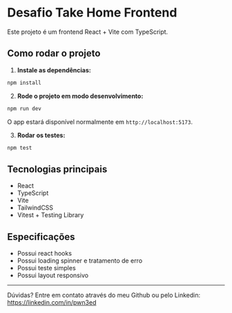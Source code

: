 # Desafio Take Home Frontend

Este projeto é um frontend React + Vite com TypeScript.

## Como rodar o projeto

1. **Instale as dependências:**

  ```bash
  npm install
  ```

2. **Rode o projeto em modo desenvolvimento:**

  ```bash
  npm run dev
  ```

  O app estará disponível normalmente em `http://localhost:5173`.

3. **Rodar os testes:**

  ```bash
  npm test
  ```

## Tecnologias principais
- React
- TypeScript
- Vite
- TailwindCSS
- Vitest + Testing Library

## Especificações
- Possui react hooks
- Possui loading spinner e tratamento de erro
- Possui teste simples
- Possui layout responsivo

---

Dúvidas? Entre em contato através do meu Github ou pelo Linkedin: https://linkedin.com/in/pwn3ed